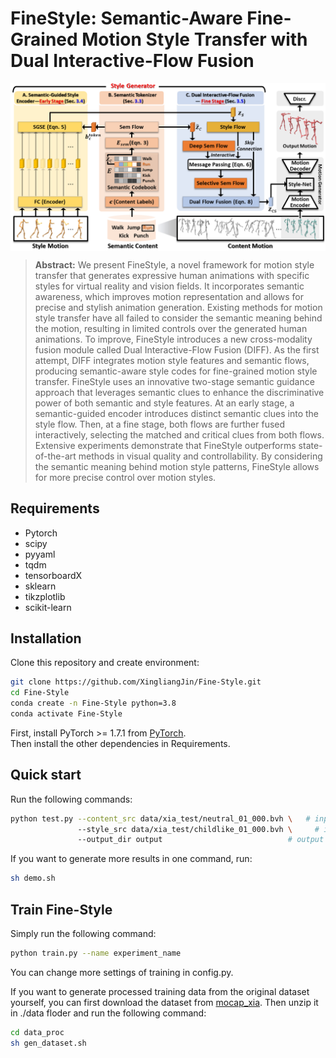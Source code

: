 # FineStyle: Semantic-Aware Fine-Grained Motion Style Transfer with Dual Interactive-Flow Fusion

<p align="center"><img src="images/pipline.png" align="center"> <br></p>

> **Abstract:** We present FineStyle, a novel framework for motion style transfer that generates expressive human animations with specific styles for virtual reality and vision fields. It incorporates semantic awareness, which improves motion representation and allows for precise and stylish animation generation. Existing methods for motion style transfer have all failed to consider the semantic meaning behind the motion, resulting in limited controls over the generated human animations. To improve, FineStyle introduces a new cross-modality fusion module called Dual Interactive-Flow Fusion (DIFF). As the first attempt, DIFF integrates motion style features and semantic flows, producing semantic-aware style codes for fine-grained motion style transfer. FineStyle uses an innovative two-stage semantic guidance approach that leverages semantic clues to enhance the discriminative power of both semantic and style features. At an early stage, a semantic-guided encoder introduces distinct semantic clues into the style flow. Then, at a fine stage, both flows are further fused interactively, selecting the matched and critical clues from both flows. Extensive experiments demonstrate that FineStyle outperforms state-of-the-art methods in visual quality and controllability. By considering the semantic meaning behind motion style patterns, FineStyle allows for more precise control over motion styles.
## Requirements

- Pytorch
- scipy
- pyyaml
- tqdm
- tensorboardX
- sklearn
- tikzplotlib
- scikit-learn


## Installation
Clone this repository and create environment:

```bash
git clone https://github.com/XingliangJin/Fine-Style.git
cd Fine-Style
conda create -n Fine-Style python=3.8
conda activate Fine-Style
```
First, install PyTorch >= 1.7.1 from [PyTorch](https://pytorch.org/). \
Then install the other dependencies in Requirements. 


## Quick start
Run the following commands:
```bash
python test.py --content_src data/xia_test/neutral_01_000.bvh \   # input content bvh file
               --style_src data/xia_test/childlike_01_000.bvh \     # input style bvh file
               --output_dir output                            # output directory
```

If you want to generate more results in one command, run:
```bash
sh demo.sh
```

## Train Fine-Style
Simply run the following command:
```bash
python train.py --name experiment_name
```
You can change more settings of training in config.py.

If you want to generate processed training data from the original dataset yourself, you can first download the dataset from [mocap_xia](https://drive.google.com/file/d/16vKR9-OWleMuIIJ5G5iD3sqHF6MGyLEr/view?usp=drive_link). Then unzip it in ./data floder and run the following command:
```bash
cd data_proc
sh gen_dataset.sh
```


